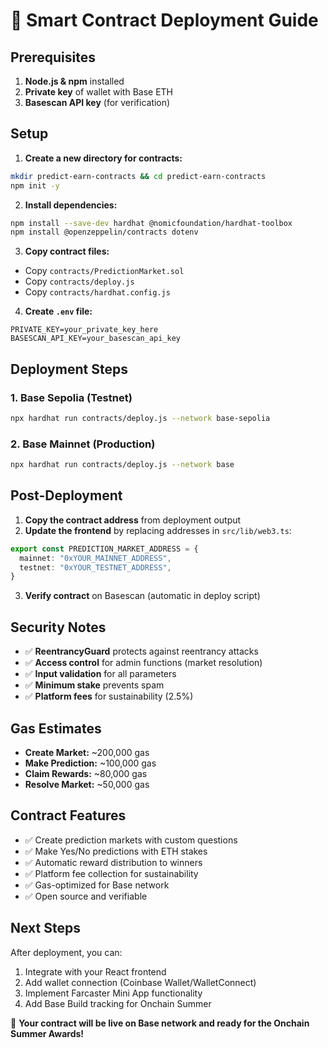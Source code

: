 # 🚀 Smart Contract Deployment Guide

## Prerequisites

1. **Node.js & npm** installed
2. **Private key** of wallet with Base ETH
3. **Basescan API key** (for verification)

## Setup

1. **Create a new directory for contracts:**
```bash
mkdir predict-earn-contracts && cd predict-earn-contracts
npm init -y
```

2. **Install dependencies:**
```bash
npm install --save-dev hardhat @nomicfoundation/hardhat-toolbox
npm install @openzeppelin/contracts dotenv
```

3. **Copy contract files:**
- Copy `contracts/PredictionMarket.sol`
- Copy `contracts/deploy.js` 
- Copy `contracts/hardhat.config.js`

4. **Create `.env` file:**
```env
PRIVATE_KEY=your_private_key_here
BASESCAN_API_KEY=your_basescan_api_key
```

## Deployment Steps

### 1. Base Sepolia (Testnet)
```bash
npx hardhat run contracts/deploy.js --network base-sepolia
```

### 2. Base Mainnet (Production)
```bash
npx hardhat run contracts/deploy.js --network base
```

## Post-Deployment

1. **Copy the contract address** from deployment output
2. **Update the frontend** by replacing addresses in `src/lib/web3.ts`:
```typescript
export const PREDICTION_MARKET_ADDRESS = {
  mainnet: "0xYOUR_MAINNET_ADDRESS", 
  testnet: "0xYOUR_TESTNET_ADDRESS",
}
```

3. **Verify contract** on Basescan (automatic in deploy script)

## Security Notes

- ✅ **ReentrancyGuard** protects against reentrancy attacks
- ✅ **Access control** for admin functions (market resolution)
- ✅ **Input validation** for all parameters
- ✅ **Minimum stake** prevents spam
- ✅ **Platform fees** for sustainability (2.5%)

## Gas Estimates

- **Create Market:** ~200,000 gas
- **Make Prediction:** ~100,000 gas  
- **Claim Rewards:** ~80,000 gas
- **Resolve Market:** ~50,000 gas

## Contract Features

- ✅ Create prediction markets with custom questions
- ✅ Make Yes/No predictions with ETH stakes
- ✅ Automatic reward distribution to winners
- ✅ Platform fee collection for sustainability
- ✅ Gas-optimized for Base network
- ✅ Open source and verifiable

## Next Steps

After deployment, you can:
1. Integrate with your React frontend
2. Add wallet connection (Coinbase Wallet/WalletConnect)
3. Implement Farcaster Mini App functionality
4. Add Base Build tracking for Onchain Summer

🎯 **Your contract will be live on Base network and ready for the Onchain Summer Awards!**